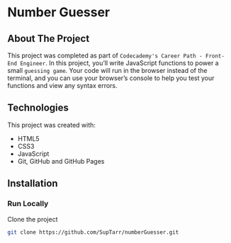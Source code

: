 # Number Guesser

## About The Project

This project was completed as part of `Codecademy's Career Path - Front-End Engineer`. In this project, you’ll write JavaScript functions to power a small `guessing game`. Your code will run in the browser instead of the terminal, and you can use your browser’s console to help you test your functions and view any syntax errors.

## Technologies

This project was created with:

- HTML5
- CSS3
- JavaScript
- Git, GitHub and GitHub Pages

## Installation

### Run Locally

Clone the project

```sh
git clone https://github.com/SupTarr/numberGuesser.git
```
